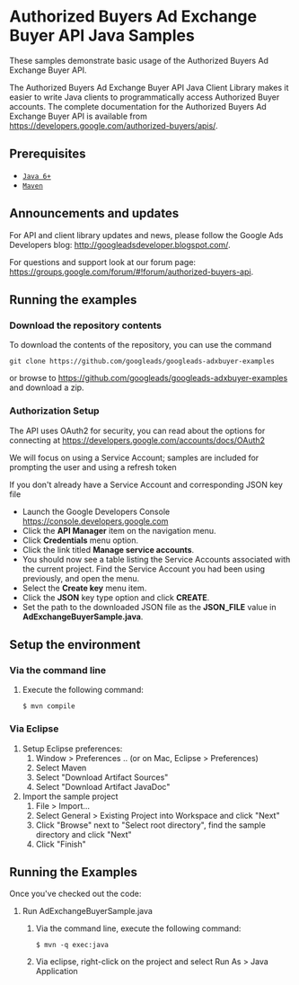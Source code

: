 # Authorized Buyers Ad Exchange Buyer API Java Samples
These samples demonstrate basic usage of the Authorized Buyers Ad Exchange
Buyer API.

The Authorized Buyers Ad Exchange Buyer API Java Client Library makes it
easier to write Java clients to programmatically access Authorized Buyer
accounts. The complete documentation for the Authorized Buyers Ad Exchange
Buyer API is available from <https://developers.google.com/authorized-buyers/apis/>.

## Prerequisites
- [`Java 6+`](http://java.com)
- [`Maven`](http://maven.apache.org)

## Announcements and updates

For API and client library updates and news, please follow the Google Ads
Developers blog: <http://googleadsdeveloper.blogspot.com/>.

For questions and support look at our forum page: <https://groups.google.com/forum/#!forum/authorized-buyers-api>.


## Running the examples

### Download the repository contents

To download the contents of the repository, you can use the command

```
git clone https://github.com/googleads/googleads-adxbuyer-examples
```

or browse to <https://github.com/googleads/googleads-adxbuyer-examples> and
 download a zip.

### Authorization Setup
The API uses OAuth2 for security, you can read about the options for connecting
 at <https://developers.google.com/accounts/docs/OAuth2>

We will focus on using a Service Account; samples are included for prompting
 the user and using a refresh token

If you don't already have a Service Account and corresponding JSON key file

 * Launch the Google Developers Console <https://console.developers.google.com>
 * Click the **API Manager** item on the navigation menu.
 * Click **Credentials** menu option.
 * Click the link titled **Manage service accounts**.
 * You should now see a table listing the Service Accounts associated with the
  current project. Find the Service Account you had been using previously, and
  open the menu.
 * Select the **Create key** menu item.
 * Click the **JSON** key type option and click **CREATE**.
 * Set the path to the downloaded JSON file as the **JSON_FILE** value in
  **AdExchangeBuyerSample.java**.

## Setup the environment
### Via the command line

1. Execute the following command:

    ```Batchfile
    $ mvn compile
    ```

### Via Eclipse

1. Setup Eclipse preferences:
    1. Window > Preferences .. (or on Mac, Eclipse > Preferences)
    2. Select Maven
    3. Select "Download Artifact Sources"
    4. Select "Download Artifact JavaDoc"
2. Import the sample project
    1. File > Import...
    2. Select General > Existing Project into Workspace and click "Next"
    3. Click "Browse" next to "Select root directory", find the sample directory
    and click "Next"
    4. Click "Finish"

## Running the Examples

Once you've checked out the code:

1. Run AdExchangeBuyerSample.java
    1. Via the command line, execute the following command:

        ```Batchfile
        $ mvn -q exec:java
        ```
    2. Via eclipse, right-click on the project and select Run As > Java
    Application

